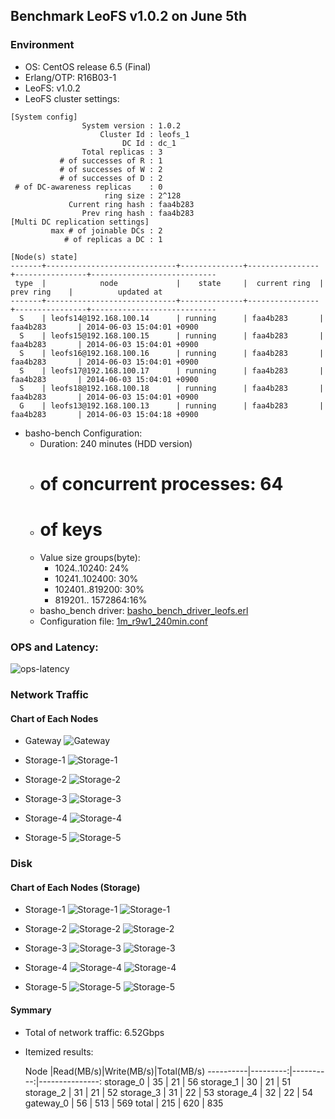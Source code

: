 ## Benchmark LeoFS v1.0.2 on June 5th

### Environment

* OS: CentOS release 6.5 (Final)
* Erlang/OTP: R16B03-1
* LeoFS: v1.0.2
* LeoFS cluster settings:

```
[System config]
                System version : 1.0.2
                    Cluster Id : leofs_1
                         DC Id : dc_1
                Total replicas : 3
           # of successes of R : 1
           # of successes of W : 2
           # of successes of D : 2
 # of DC-awareness replicas    : 0
                     ring size : 2^128
             Current ring hash : faa4b283
                Prev ring hash : faa4b283
[Multi DC replication settings]
         max # of joinable DCs : 2
            # of replicas a DC : 1

[Node(s) state]
-------+-----------------------------+--------------+----------------+----------------+----------------------------
 type  |            node             |    state     |  current ring  |   prev ring    |          updated at
-------+-----------------------------+--------------+----------------+----------------+----------------------------
  S    | leofs14@192.168.100.14      | running      | faa4b283       | faa4b283       | 2014-06-03 15:04:01 +0900
  S    | leofs15@192.168.100.15      | running      | faa4b283       | faa4b283       | 2014-06-03 15:04:01 +0900
  S    | leofs16@192.168.100.16      | running      | faa4b283       | faa4b283       | 2014-06-03 15:04:01 +0900
  S    | leofs17@192.168.100.17      | running      | faa4b283       | faa4b283       | 2014-06-03 15:04:01 +0900
  S    | leofs18@192.168.100.18      | running      | faa4b283       | faa4b283       | 2014-06-03 15:04:01 +0900
  G    | leofs13@192.168.100.13      | running      | faa4b283       | faa4b283       | 2014-06-03 15:04:18 +0900
```

* basho-bench Configuration:
    * Duration: 240 minutes (HDD version)
    * # of concurrent processes: 64
    * # of keys
    * Value size groups(byte):
        *   1024..10240:   24%
        *  10241..102400:  30%
        * 102401..819200:  30%
        * 819201.. 1572864:16%
    * basho_bench driver: [basho_bench_driver_leofs.erl](https://github.com/leo-project/leofs/blob/develop/test/src/basho_bench_driver_leofs.erl)
    * Configuration file: [1m_r9w1_240min.conf](tests/1m_r9w1_240min/20140605_093638/1m_r9w1_240min.conf)

### OPS and Latency:

![ops-latency](tests/1m_r9w1_240min/20140605_093638/summary.png)

### Network Traffic
#### Chart of Each Nodes

* Gateway
![Gateway](tests/1m_r9w1_240min/leofs13_20140605_093629/sar_1_20140605_093629.png_p1p1-if1.png)

* Storage-1
![Storage-1](tests/1m_r9w1_240min/leofs14_20140605_093552/sar_3_20140605_093552.png_p1p1-if1.png)

* Storage-2
![Storage-2](tests/1m_r9w1_240min/leofs15_20140605_093551/sar_3_20140605_093551.png_p1p1-if1.png)

* Storage-3
![Storage-3](tests/1m_r9w1_240min/leofs16_20140605_093545/sar_3_20140605_093545.png_p1p1-if1.png)

* Storage-4
![Storage-4](tests/1m_r9w1_240min/leofs17_20140605_093551/sar_3_20140605_093551.png_p1p1-if1.png)

* Storage-5
![Storage-5](tests/1m_r9w1_240min/leofs18_20140605_093544/sar_2_20140605_093544.png_p1p1-if1.png)

### Disk
#### Chart of Each Nodes (Storage)

* Storage-1
![Storage-1](tests/1m_r9w1_240min/leofs14_20140605_093552/sar_3_20140605_093552.png_dev8-16-t1.png)
![Storage-1](tests/1m_r9w1_240min/leofs14_20140605_093552/sar_3_20140605_093552.png_dev8-16-t2.png)

* Storage-2
![Storage-2](tests/1m_r9w1_240min/leofs15_20140605_093551/sar_3_20140605_093551.png_dev8-16-t1.png)
![Storage-2](tests/1m_r9w1_240min/leofs15_20140605_093551/sar_3_20140605_093551.png_dev8-16-t2.png)

* Storage-3
![Storage-3](tests/1m_r9w1_240min/leofs16_20140605_093545/sar_3_20140605_093545.png_dev8-16-t1.png)
![Storage-3](tests/1m_r9w1_240min/leofs16_20140605_093545/sar_3_20140605_093545.png_dev8-16-t2.png)

* Storage-4
![Storage-4](tests/1m_r9w1_240min/leofs17_20140605_093551/sar_3_20140605_093551.png_dev8-16-t1.png)
![Storage-4](tests/1m_r9w1_240min/leofs17_20140605_093551/sar_3_20140605_093551.png_dev8-16-t2.png)

* Storage-5
![Storage-5](tests/1m_r9w1_240min/leofs18_20140605_093544/sar_2_20140605_093544.png_dev8-16-t1.png)
![Storage-5](tests/1m_r9w1_240min/leofs18_20140605_093544/sar_2_20140605_093544.png_dev8-16-t2.png)

#### Symmary

* Total of network traffic: 6.52Gbps
* Itemized results:

   Node   |Read(MB/s)|Write(MB/s)|Total(MB/s)
----------|---------:|----------:|---------------:
storage_0 |       35 |        21 |        56
storage_1 |       30 |        21 |        51
storage_2 |       31 |        21 |        52
storage_3 |       31 |        22 |        53
storage_4 |       32 |        22 |        54
gateway_0 |       56 |       513 |       569
total     |      215 |       620 |       835

